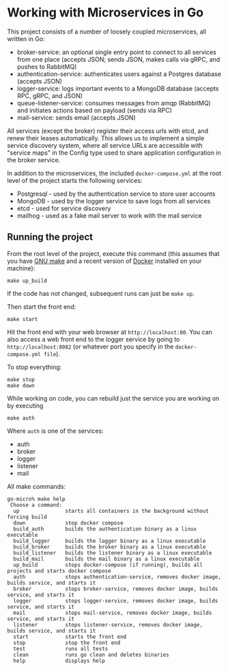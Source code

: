 # Working with Microservices in Go

This project consists of a number of loosely coupled microservices, all written in Go:

- broker-service: an optional single entry point to connect to all services from one place (accepts JSON;
sends JSON, makes calls via gRPC, and pushes to RabbitMQ)
- authentication-service: authenticates users against a Postgres database (accepts JSON)
- logger-service: logs important events to a MongoDB database (accepts RPC, gRPC, and JSON)
- queue-listener-service: consumes messages from amqp (RabbitMQ) and initiates actions based on payload (sends via RPC)
- mail-service: sends email (accepts JSON)

All services (except the broker) register their access urls with etcd, and renew their leases automatically.
This allows us to implement a simple service discovery system, where all service URLs are accessible with
"service maps" in the Config type used to share application configuration in the broker service.

In addition to the microservices, the included `docker-compose.yml` at the root level of the project
starts the following services:

- Postgresql - used by the authentication service to store user accounts
- MongoDB - used by the logger service to save logs from all services
- etcd - used for service discovery
- mailhog - used as a fake mail server to work with the mail service

## Running the project
From the root level of the project, execute this command (this assumes that you have 
[GNU make](https://www.gnu.org/software/make/) and a recent version
of [Docker](https://www.docker.com/products/docker-desktop) installed on your machine):

~~~
make up_build 
~~~

If the code has not changed, subsequent runs can just be `make up`.

Then start the front end:

~~~
make start
~~~

Hit the front end with your web browser at `http://localhost:80`. You can also access a web 
front end to the logger service by going to `http://localhost:8082` (or whatever port you
specify in the `docker-compose.yml file`).

To stop everything:

~~~
make stop
make down
~~~

While working on code, you can rebuild just the service you are working on by
executing

`make auth`

Where `auth` is one of the services:

- auth
- broker
- logger
- listener
- mail

All make commands:

~~~
go-micro% make help
 Choose a command:
  up               starts all containers in the background without forcing build
  down             stop docker compose
  build_auth       builds the authentication binary as a linux executable
  build_logger     builds the logger binary as a linux executable
  build_broker     builds the broker binary as a linux executable
  build_listener   builds the listener binary as a linux executable
  build_mail       builds the mail binary as a linux executable
  up_build         stops docker-compose (if running), builds all projects and starts docker compose
  auth             stops authentication-service, removes docker image, builds service, and starts it
  broker           stops broker-service, removes docker image, builds service, and starts it
  logger           stops logger-service, removes docker image, builds service, and starts it
  mail             stops mail-service, removes docker image, builds service, and starts it
  listener         stops listener-service, removes docker image, builds service, and starts it
  start            starts the front end
  stop             stop the front end
  test             runs all tests
  clean            runs go clean and deletes binaries
  help             displays help
~~~
